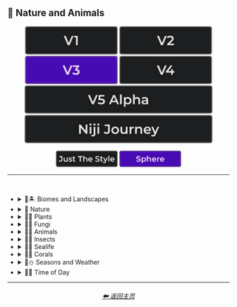 <h2>🌲 Nature and Animals</h2>

<div align="center">

[<img src="/Images/Repo_Parts/Buttons/Version_Buttons/button_version_V1_inactive.webp?raw=true" alt="MidJourney V1" height="64" />](/Pages/MJ_V1/Style_Pages/Sphere/Nature_and_Animals.md)
[<img src="/Images/Repo_Parts/Buttons/Version_Buttons/button_version_V2_inactive.webp?raw=true" alt="MidJourney V2" height="64" />](/Pages/MJ_V2/Style_Pages/Sphere/Nature_and_Animals.md)
[<img src="/Images/Repo_Parts/Buttons/Version_Buttons/button_version_V3_active.webp?raw=true" alt="MidJourney V3" height="64" />](/Pages/MJ_V3/Style_Pages/Sphere/Nature_and_Animals.md)
[<img src="/Images/Repo_Parts/Buttons/Version_Buttons/button_version_V4_inactive.webp?raw=true" alt="MidJourney V4" height="64" />](/Pages/MJ_V4/Style_Pages/Just_The_Style/Nature_and_Animals.md)
<br>
[<img src="/Images/Repo_Parts/Buttons/Version_Buttons/button_version_V5_Alpha_inactive_half.webp?raw=true" alt="MidJourney V5" height="64" />](/Pages/MJ_V5/Style_Pages/Just_The_Style/Nature_and_Animals.md)
[<img src="/Images/Repo_Parts/Buttons/Version_Buttons/button_version_niji_inactive_half.webp?raw=true" alt="Niji Journey" height="64" />](/Pages/Niji_Journey/Style_Pages/Nature_and_Animals.md)

[<img src="/Images/Repo_Parts/Buttons/Image_Type_Buttons/button_just_the_style_inactive.webp?raw=true" alt="Just The Style" width="140.5" />](/Pages/MJ_V3/Style_Pages/Just_The_Style/Nature_and_Animals.md)
[<img src="/Images/Repo_Parts/Buttons/Image_Type_Buttons/button_sphere_active.webp?raw=true" alt="Sphere" width="140.5" />](/Pages/MJ_V3/Style_Pages/Sphere/Nature_and_Animals.md)

</div>

<hr>
<br>


- <details><summary>🌲🏝 Biomes and Landscapes</summary><p><div align="center">

	| Biome | Landscape | Surroundings |
	| :-: | :-: | :-: |
	| <img src="/Images/MJ_V3/MidJourney_Styles_(sphere)/Wave_13/sphere_Biome.webp?raw=true" width="256" /> | <img src="/Images/MJ_V3/MidJourney_Styles_(sphere)/Wave_13/sphere_Landscape.webp?raw=true" width="256" /> | <img src="/Images/MJ_V3/MidJourney_Styles_(sphere)/Wave_14/sphere_Surroundings.webp?raw=true" width="256" /> |
	
	<br>
	
	| Setting | Settings |
	| :-: | :-: |
	| <img src="/Images/MJ_V3/MidJourney_Styles_(sphere)/Wave_13/sphere_Setting.webp?raw=true" width="256" /> | <img src="/Images/MJ_V3/MidJourney_Styles_(sphere)/Wave_13/sphere_Settings.webp?raw=true" width="256" /> |
	
	<br>

	| Woodland | Forest | Rainforest |
	| :-: | :-: | :-: |
	| <img src="/Images/MJ_V3/MidJourney_Styles_(sphere)/Wave_11/sphere_Woodland.webp?raw=true" width="256" /> | <img src="/Images/MJ_V3/MidJourney_Styles_(sphere)/Wave_11/sphere_Forest.webp?raw=true" width="256" /> | <img src="/Images/MJ_V3/MidJourney_Styles_(sphere)/Wave_11/sphere_Rainforest.webp?raw=true" width="256" /> |
	
	<br>
	
	| Coniferous Forest | Deciduous Forest |
	| :-: | :-: |
	| <img src="/Images/MJ_V3/MidJourney_Styles_(sphere)/Wave_11/sphere_Coniferous_Forest.webp?raw=true" width="256" /> | <img src="/Images/MJ_V3/MidJourney_Styles_(sphere)/Wave_11/sphere_Deciduous_Forest.webp?raw=true" width="256" /> |
	
	<br>

	| Jungle | Junglecore | Tropical |
	| :-: | :-: | :-: |
	| <img src="/Images/MJ_V3/MidJourney_Styles_(sphere)/Wave_11/sphere_Jungle.webp?raw=true" width="256" /> | <img src="/Images/MJ_V3/MidJourney_Styles_(sphere)/Wave_9/sphere_Junglecore.webp?raw=true" width="256" /> | <img src="/Images/MJ_V3/MidJourney_Styles_(sphere)/Wave_11/sphere_Tropical.webp?raw=true" width="256" /> |

	<br>

	| Thicket | Orchard | Chaparral |
	| :-: | :-: | :-: |
	| <img src="/Images/MJ_V3/MidJourney_Styles_(sphere)/Wave_11/sphere_Thicket.webp?raw=true" width="256" /> | <img src="/Images/MJ_V3/MidJourney_Styles_(sphere)/Wave_11/sphere_Orchard.webp?raw=true" width="256" /> | <img src="/Images/MJ_V3/MidJourney_Styles_(sphere)/Wave_11/sphere_Chaparral.webp?raw=true" width="256" /> |

	<br>

	| Scrubland | Shrubland | Heathland |
	| :-: | :-: | :-: |
	| <img src="/Images/MJ_V3/MidJourney_Styles_(sphere)/Wave_11/sphere_Scrubland.webp?raw=true" width="256" /> | <img src="/Images/MJ_V3/MidJourney_Styles_(sphere)/Wave_11/sphere_Shrubland.webp?raw=true" width="256" /> | <img src="/Images/MJ_V3/MidJourney_Styles_(sphere)/Wave_11/sphere_Heathland.webp?raw=true" width="256" /> |

	<br>

	| Park | Plains | Meadow |
	| :-: | :-: | :-: |
	| <img src="/Images/MJ_V3/MidJourney_Styles_(sphere)/sphere_Park.webp?raw=true" width="256" /> | <img src="/Images/MJ_V3/MidJourney_Styles_(sphere)/Wave_11/sphere_Plains.webp?raw=true" width="256" /> | <img src="/Images/MJ_V3/MidJourney_Styles_(sphere)/Wave_11/sphere_Meadow.webp?raw=true" width="256" /> |

	<br>

	| Grassland | Rangeland | Pasture |
	| :-: | :-: | :-: |
	| <img src="/Images/MJ_V3/MidJourney_Styles_(sphere)/Wave_11/sphere_Grassland.webp?raw=true" width="256" /> | <img src="/Images/MJ_V3/MidJourney_Styles_(sphere)/Wave_11/sphere_Rangeland.webp?raw=true" width="256" /> | <img src="/Images/MJ_V3/MidJourney_Styles_(sphere)/Wave_11/sphere_Pasture.webp?raw=true" width="256" /> |

	<br>

	| Prairie | Steppe |
	| :-: | :-: |
	| <img src="/Images/MJ_V3/MidJourney_Styles_(sphere)/Wave_11/sphere_Prairie.webp?raw=true" width="256" /> | <img src="/Images/MJ_V3/MidJourney_Styles_(sphere)/Wave_11/sphere_Steppe.webp?raw=true" width="256" /> |

	<br>

	| Valley | Foothills |
	| :-: | :-: |
	| <img src="/Images/MJ_V3/MidJourney_Styles_(sphere)/Wave_11/sphere_Valley.webp?raw=true" width="256" /> | <img src="/Images/MJ_V3/MidJourney_Styles_(sphere)/Wave_11/sphere_Foothills.webp?raw=true" width="256" /> |

	<br>

	| Grove | Mangrove |
	| :-: | :-: |
	| <img src="/Images/MJ_V3/MidJourney_Styles_(sphere)/Wave_11/sphere_Grove.webp?raw=true" width="256" /> | <img src="/Images/MJ_V3/MidJourney_Styles_(sphere)/Wave_11/sphere_Mangrove.webp?raw=true" width="256" /> |

	<br>

	| Swamp | Bayou | Bog |
	| :-: | :-: | :-: |
	| <img src="/Images/MJ_V3/MidJourney_Styles_(sphere)/Wave_11/sphere_Swamp.webp?raw=true" width="256" /> | <img src="/Images/MJ_V3/MidJourney_Styles_(sphere)/Wave_11/sphere_Bayou.webp?raw=true" width="256" /> | <img src="/Images/MJ_V3/MidJourney_Styles_(sphere)/Wave_11/sphere_Bog.webp?raw=true" width="256" /> |

	<br>

	| Marsh | Wetland |
	| :-: | :-: |
	| <img src="/Images/MJ_V3/MidJourney_Styles_(sphere)/Wave_11/sphere_Marsh.webp?raw=true" width="256" /> | <img src="/Images/MJ_V3/MidJourney_Styles_(sphere)/Wave_11/sphere_Wetland.webp?raw=true" width="256" /> |

	<br>

	| Muskeg | Fen |
	| :-: | :-: |
	| <img src="/Images/MJ_V3/MidJourney_Styles_(sphere)/Wave_11/sphere_Muskeg.webp?raw=true" width="256" /> | <img src="/Images/MJ_V3/MidJourney_Styles_(sphere)/Wave_11/sphere_Fen.webp?raw=true" width="256" /> |

	<br>

	| Tundra | Glacier |
	| :-: | :-: |
	| <img src="/Images/MJ_V3/MidJourney_Styles_(sphere)/Wave_11/sphere_Tundra.webp?raw=true" width="256" /> | <img src="/Images/MJ_V3/MidJourney_Styles_(sphere)/Wave_11/sphere_Glacier.webp?raw=true" width="256" /> |

	<br>

	| Arctic | Polar |
	| :-: | :-: |
	| <img src="/Images/MJ_V3/MidJourney_Styles_(sphere)/Wave_11/sphere_Arctic.webp?raw=true" width="256" /> | <img src="/Images/MJ_V3/MidJourney_Styles_(sphere)/sphere_Polar.webp?raw=true" width="256" /> |

	<br>

	| Desert | Desertwave | Dunes |
	| :-: | :-: | :-: |
	| <img src="/Images/MJ_V3/MidJourney_Styles_(sphere)/Wave_11/sphere_Desert.webp?raw=true" width="256" /> | <img src="/Images/MJ_V3/MidJourney_Styles_(sphere)/Wave_10/sphere_Desertwave.webp?raw=true" width="256" /> | <img src="/Images/MJ_V3/MidJourney_Styles_(sphere)/Wave_11/sphere_Dunes.webp?raw=true" width="256" /> |

	<br>

	| Savanna | Dryland |
	| :-: | :-: |
	| <img src="/Images/MJ_V3/MidJourney_Styles_(sphere)/Wave_11/sphere_Savanna.webp?raw=true" width="256" /> | <img src="/Images/MJ_V3/MidJourney_Styles_(sphere)/Wave_11/sphere_Dryland.webp?raw=true" width="256" /> |
	
	<br>
	
	| Beach | Mediterranean |
	| :-: | :-: |
	| <img src="/Images/MJ_V3/MidJourney_Styles_(sphere)/Wave_11/sphere_Beach.webp?raw=true" width="256" /> | <img src="/Images/MJ_V3/MidJourney_Styles_(sphere)/sphere_Mediterranean.webp?raw=true" width="256" /> |

	<br>

	| Seaside | Sea | Deep Sea |
	| :-: | :-: | :-: |
	| <img src="/Images/MJ_V3/MidJourney_Styles_(sphere)/sphere_Seaside.webp?raw=true" width="256" /> | <img src="/Images/MJ_V3/MidJourney_Styles_(sphere)/sphere_Sea.webp?raw=true" width="256" /> | <img src="/Images/MJ_V3/MidJourney_Styles_(sphere)/Wave_11/sphere_Deep_Sea.webp?raw=true" width="256" /> |
	
	<br>

	| Ocean | Ocean Grunge | Aquascape |
	| :-: | :-: | :-: |
	| <img src="/Images/MJ_V3/MidJourney_Styles_(sphere)/sphere_Ocean.webp?raw=true" width="256" /> | <img src="/Images/MJ_V3/MidJourney_Styles_(sphere)/Wave_10/sphere_Ocean_Grunge.webp?raw=true" width="256" /> | <img src="/Images/MJ_V3/MidJourney_Styles_(sphere)/sphere_Aquascape.webp?raw=true" width="256" /> |

	<br>

	| Pond | Springs |
	| :-: | :-: |
	| <img src="/Images/MJ_V3/MidJourney_Styles_(sphere)/Wave_12/sphere_Pond.webp?raw=true" width="256" /> | <img src="/Images/MJ_V3/MidJourney_Styles_(sphere)/Wave_14/sphere_Springs.webp?raw=true" width="256" /> |

	<br>

	| River | Lake | Waterfall |
	| :-: | :-: | :-: |
	| <img src="/Images/MJ_V3/MidJourney_Styles_(sphere)/sphere_River.webp?raw=true" width="256" /> | <img src="/Images/MJ_V3/MidJourney_Styles_(sphere)/sphere_Lake.webp?raw=true" width="256" /> | <img src="/Images/MJ_V3/MidJourney_Styles_(sphere)/sphere_Waterfall.webp?raw=true" width="256" /> |
	
	<br>

	| Coral Reef | Reefwave | Kelp Forest |
	| :-: | :-: | :-: |
	| <img src="/Images/MJ_V3/MidJourney_Styles_(sphere)/Wave_11/sphere_Coral_Reef.webp?raw=true" width="256" /> | <img src="/Images/MJ_V3/MidJourney_Styles_(sphere)/Wave_9/sphere_Reefwave.webp?raw=true" width="256" /> | <img src="/Images/MJ_V3/MidJourney_Styles_(sphere)/Wave_11/sphere_Kelp_Forest.webp?raw=true" width="256" /> |

	<br>

	| Estuary | Floodplain | Hot Springs |
	| :-: | :-: | :-: |
	| <img src="/Images/MJ_V3/MidJourney_Styles_(sphere)/Wave_11/sphere_Estuary.webp?raw=true" width="256" /> | <img src="/Images/MJ_V3/MidJourney_Styles_(sphere)/Wave_11/sphere_Floodplain.webp?raw=true" width="256" /> | <img src="/Images/MJ_V3/MidJourney_Styles_(sphere)/Wave_11/sphere_Hot_Springs.webp?raw=true" width="256" /> |

	<br>

	| Canyon | Mountains | Elevation |
	| :-: | :-: | :-: |
	| <img src="/Images/MJ_V3/MidJourney_Styles_(sphere)/sphere_Canyon.webp?raw=true" width="256" /> | <img src="/Images/MJ_V3/MidJourney_Styles_(sphere)/Wave_10/sphere_Mountains.webp?raw=true" width="256" /> | <img src="/Images/MJ_V3/MidJourney_Styles_(sphere)/Wave_14/sphere_Elevation.webp?raw=true" width="256" /> |

	<br>

	| Crag | Cave |
	| :-: | :-: |
	| <img src="/Images/MJ_V3/MidJourney_Styles_(sphere)/Wave_11/sphere_Crag.webp?raw=true" width="256" /> | <img src="/Images/MJ_V3/MidJourney_Styles_(sphere)/Wave_11/sphere_Cave.webp?raw=true" width="256" /> |

	<br>

	| Volcano | Volcanic |
	| :-: | :-: |
	| <img src="/Images/MJ_V3/MidJourney_Styles_(sphere)/Wave_11/sphere_Volcano.webp?raw=true" width="256" /> | <img src="/Images/MJ_V3/MidJourney_Styles_(sphere)/sphere_Volcanic.webp?raw=true" width="256" /> |

	<br>
	
	| Wasteland |
	| :-: |
	| <img src="/Images/MJ_V3/MidJourney_Styles_(sphere)/sphere_Wasteland.webp?raw=true" width="256" /> |

  </div></p></details>


- <details><summary>🌲 Nature</summary><p><div align="center">

	| Nature | Naturecore | Natural |
	| :-: | :-: | :-: |
	| <img src="/Images/MJ_V3/MidJourney_Styles_(sphere)/Wave_13/sphere_Nature.webp?raw=true" width="256" /> | <img src="/Images/MJ_V3/MidJourney_Styles_(sphere)/sphere_Naturecore.webp?raw=true" width="256" /> | <img src="/Images/MJ_V3/MidJourney_Styles_(sphere)/sphere_Natural.webp?raw=true" width="256" /> |

	<br>

	| Botanical |
	| :-: |
	| <img src="/Images/MJ_V3/MidJourney_Styles_(sphere)/Wave_14/sphere_Botanical.webp?raw=true" width="256" /> |

	<br>

	| Atmosphere | Environment | Ozone |
	| :-: | :-: | :-: |
	| <img src="/Images/MJ_V3/MidJourney_Styles_(sphere)/sphere_Atmosphere.webp?raw=true" width="256" /> | <img src="/Images/MJ_V3/MidJourney_Styles_(sphere)/sphere_Environment.webp?raw=true" width="256" /> | <img src="/Images/MJ_V3/MidJourney_Styles_(sphere)/Wave_14/sphere_Ozone.webp?raw=true" width="256" /> |

	<br>

	| Bloom | Bloomcore | Flowercore |
	| :-: | :-: | :-: |
	| <img src="/Images/MJ_V3/MidJourney_Styles_(sphere)/sphere_Bloom.webp?raw=true" width="256" /> | <img src="/Images/MJ_V3/MidJourney_Styles_(sphere)/sphere_Bloomcore.webp?raw=true" width="256" /> | <img src="/Images/MJ_V3/MidJourney_Styles_(sphere)/sphere_Flowercore.webp?raw=true" width="256" /> |

	<br>

	| Mosscore | Mushroomcore |
	| :-: | :-: |
	| <img src="/Images/MJ_V3/MidJourney_Styles_(sphere)/sphere_Mosscore.webp?raw=true" width="256" /> | <img src="/Images/MJ_V3/MidJourney_Styles_(sphere)/sphere_Mushroomcore.webp?raw=true" width="256" /> |

	<br>

	| Earthcore | Organic | Lush |
	| :-: | :-: | :-: |
	| <img src="/Images/MJ_V3/MidJourney_Styles_(sphere)/Wave_10/sphere_Earthcore.webp?raw=true" width="256" /> | <img src="/Images/MJ_V3/MidJourney_Styles_(sphere)/Wave_9/sphere_Organic.webp?raw=true" width="256" /> | <img src="/Images/MJ_V3/MidJourney_Styles_(sphere)/Wave_11/sphere_Lush.webp?raw=true" width="256" /> |

	<br>
	
	| Garden | Japanese Garden |
	| :-: | :-: |
	| <img src="/Images/MJ_V3/MidJourney_Styles_(sphere)/Wave_12/sphere_Garden.webp?raw=true" width="256" /> | <img src="/Images/MJ_V3/MidJourney_Styles_(sphere)/Wave_14/sphere_Japanese_Garden.webp?raw=true" width="256" /> |
	
	<br>
	
	| Biopunk | Forestpunk | Groundcore |
	| :-: | :-: | :-: |
	| <img src="/Images/MJ_V3/MidJourney_Styles_(sphere)/sphere_Biopunk.webp?raw=true" width="256" /> | <img src="/Images/MJ_V3/MidJourney_Styles_(sphere)/sphere_Forestpunk.webp?raw=true" width="256" /> | <img src="/Images/MJ_V3/MidJourney_Styles_(sphere)/Wave_10/sphere_Groundcore.webp?raw=true" width="256" /> |
	
	<br>
	
	| Icepunk | Frostpunk | Stonepunk |
	| :-: | :-: | :-: |
	| <img src="/Images/MJ_V3/MidJourney_Styles_(sphere)/Wave_9/sphere_Icepunk.webp?raw=true" width="256" /> | <img src="/Images/MJ_V3/MidJourney_Styles_(sphere)/Wave_14/sphere_Frostpunk.webp?raw=true" width="256" /> | <img src="/Images/MJ_V3/MidJourney_Styles_(sphere)/Wave_9/sphere_Stonepunk.webp?raw=true" width="256" /> |

	<br>

	| Creature | Frogcore | Paleocore |
	| :-: | :-: | :-: |
	| <img src="/Images/MJ_V3/MidJourney_Styles_(sphere)/Wave_10/sphere_Creature.webp?raw=true" width="256" /> | <img src="/Images/MJ_V3/MidJourney_Styles_(sphere)/Wave_10/sphere_Frogcore.webp?raw=true" width="256" /> | <img src="/Images/MJ_V3/MidJourney_Styles_(sphere)/Wave_10/sphere_Paleocore.webp?raw=true" width="256" /> |

	<br>

	| Crowcore | Ravencore |
	| :-: | :-: |
	| <img src="/Images/MJ_V3/MidJourney_Styles_(sphere)/Wave_10/sphere_Crowcore.webp?raw=true" width="256" /> | <img src="/Images/MJ_V3/MidJourney_Styles_(sphere)/Wave_10/sphere_Ravencore.webp?raw=true" width="256" /> |

	<br>

	| Islandpunk | Seapunk | Selkiecore |
	| :-: | :-: | :-: |
	| <img src="/Images/MJ_V3/MidJourney_Styles_(sphere)/sphere_Islandpunk.webp?raw=true" width="256" /> | <img src="/Images/MJ_V3/MidJourney_Styles_(sphere)/sphere_Seapunk.webp?raw=true" width="256" /> | <img src="/Images/MJ_V3/MidJourney_Styles_(sphere)/Wave_10/sphere_Selkiecore.webp?raw=true" width="256" /> |

	<br>

	| Underwater | Nautical | Wetcore |
	| :-: | :-: | :-: |
	| <img src="/Images/MJ_V3/MidJourney_Styles_(sphere)/Wave_10/sphere_Underwater.webp?raw=true" width="256" /> | <img src="/Images/MJ_V3/MidJourney_Styles_(sphere)/Wave_9/sphere_Nautical.webp?raw=true" width="256" /> | <img src="/Images/MJ_V3/MidJourney_Styles_(sphere)/Wave_10/sphere_Wetcore.webp?raw=true" width="256" /> |

	<br>

	| Anthropomorphic | Nautical Nonsense |
	| :-: | :-: |
	| <img src="/Images/MJ_V3/MidJourney_Styles_(sphere)/Wave_11/sphere_Anthropomorphic.webp?raw=true" width="256" /> | <img src="/Images/MJ_V3/MidJourney_Styles_(sphere)/Wave_11/sphere_Nautical_Nonsense.webp?raw=true" width="256" /> |

	<br>

	| Solarpunk | Lunarpunk |
	| :-: | :-: |
	| <img src="/Images/MJ_V3/MidJourney_Styles_(sphere)/sphere_Solarpunk.webp?raw=true" width="256" /> | <img src="/Images/MJ_V3/MidJourney_Styles_(sphere)/sphere_Lunarpunk.webp?raw=true" width="256" /> |

  </div></p></details>


- <details><summary>🌲🌱 Plants</summary><p><div align="center">

	| Plant | Plants |
	| :-: | :-: |
	| <img src="/Images/MJ_V3/MidJourney_Styles_(sphere)/sphere_Plant.webp?raw=true" width="256" /> | <img src="/Images/MJ_V3/MidJourney_Styles_(sphere)/Wave_13/sphere_Plants.webp?raw=true" width="256" /> |

	<br>

	| Grass | Grassy |
	| :-: | :-: |
	| <img src="/Images/MJ_V3/MidJourney_Styles_(sphere)/sphere_Grass.webp?raw=true" width="256" /> | <img src="/Images/MJ_V3/MidJourney_Styles_(sphere)/sphere_Grassy.webp?raw=true" width="256" /> |
	
	<br>
	
	| Fern | Wheat | Aloe |
	| :-: | :-: | :-: |
	| <img src="/Images/MJ_V3/MidJourney_Styles_(sphere)/Wave_11/sphere_Fern.webp?raw=true" width="256" /> | <img src="/Images/MJ_V3/MidJourney_Styles_(sphere)/Wave_11/sphere_Wheat.webp?raw=true" width="256" /> | <img src="/Images/MJ_V3/MidJourney_Styles_(sphere)/Wave_11/sphere_Aloe.webp?raw=true" width="256" /> |
	
	<br>

	| Flowers | Floral | Vines |
	| :-: | :-: | :-: |
	| <img src="/Images/MJ_V3/MidJourney_Styles_(sphere)/sphere_Flowers.webp?raw=true" width="256" /> | <img src="/Images/MJ_V3/MidJourney_Styles_(sphere)/sphere_Floral.webp?raw=true" width="256" /> | <img src="/Images/MJ_V3/MidJourney_Styles_(sphere)/sphere_Vines.webp?raw=true" width="256" /> |
	
	<br>

	| Tulip | Rose | Lilac |
	| :-: | :-: | :-: |
	| <img src="/Images/MJ_V3/MidJourney_Styles_(sphere)/Wave_9/sphere_Tulip.webp?raw=true" width="256" /> | <img src="/Images/MJ_V3/MidJourney_Styles_(sphere)/Wave_9/sphere_Rose.webp?raw=true" width="256" /> | <img src="/Images/MJ_V3/MidJourney_Styles_(sphere)/Wave_9/sphere_Lilac.webp?raw=true" width="256" /> |

	<br>

	| Dandelion | Daffodil |
	| :-: | :-: |
	| <img src="/Images/MJ_V3/MidJourney_Styles_(sphere)/Wave_9/sphere_Dandelion.webp?raw=true" width="256" /> | <img src="/Images/MJ_V3/MidJourney_Styles_(sphere)/Wave_9/sphere_Daffodil.webp?raw=true" width="256" /> |

	<br>
	
	| Tree Bark | Branches | Leaves |
	| :-: | :-: | :-: |
	| <img src="/Images/MJ_V3/MidJourney_Styles_(sphere)/sphere_Tree_Bark.webp?raw=true" width="256" /> | <img src="/Images/MJ_V3/MidJourney_Styles_(sphere)/sphere_Branches.webp?raw=true" width="256" /> | <img src="/Images/MJ_V3/MidJourney_Styles_(sphere)/sphere_Leaves.webp?raw=true" width="256" /> |
	
	<br>
	
	| Pinecone | Acorn | Sapling |
	| :-: | :-: | :-: |
	| <img src="/Images/MJ_V3/MidJourney_Styles_(sphere)/sphere_Pinecone.webp?raw=true" width="256" /> | <img src="/Images/MJ_V3/MidJourney_Styles_(sphere)/sphere_Acorn.webp?raw=true" width="256" /> | <img src="/Images/MJ_V3/MidJourney_Styles_(sphere)/Wave_11/sphere_Sapling.webp?raw=true" width="256" /> |

	<br>
	
	| Moss | Hemp |
	| :-: | :-: |
	| <img src="/Images/MJ_V3/MidJourney_Styles_(sphere)/sphere_Moss.webp?raw=true" width="256" /> | <img src="/Images/MJ_V3/MidJourney_Styles_(sphere)/sphere_Hemp.webp?raw=true" width="256" /> |
	
	<br>

	| Cactus | Bamboo |
	| :-: | :-: |
	| <img src="/Images/MJ_V3/MidJourney_Styles_(sphere)/sphere_Cactus.webp?raw=true" width="256" /> | <img src="/Images/MJ_V3/MidJourney_Styles_(sphere)/sphere_Bamboo.webp?raw=true" width="256" /> |

	<br>
	
	| Straw | Straw-Bale |
	| :-: | :-: |
	| <img src="/Images/MJ_V3/MidJourney_Styles_(sphere)/sphere_Straw.webp?raw=true" width="256" /> | <img src="/Images/MJ_V3/MidJourney_Styles_(sphere)/sphere_Straw-Bale.webp?raw=true" width="256" /> |
	
	<br>
	
	| Hay | Hay-Bale |
	| :-: | :-: |
	| <img src="/Images/MJ_V3/MidJourney_Styles_(sphere)/sphere_Hay.webp?raw=true" width="256" /> | <img src="/Images/MJ_V3/MidJourney_Styles_(sphere)/sphere_Hay-Bale.webp?raw=true" width="256" /> |
	
	<br>
	
	| Lily Pads | Water Lilies |
	| :-: | :-: |
	| <img src="/Images/MJ_V3/MidJourney_Styles_(sphere)/Wave_11/sphere_Lily_Pads.webp?raw=true" width="256" /> | <img src="/Images/MJ_V3/MidJourney_Styles_(sphere)/Wave_14/sphere_Water_Lilies.webp?raw=true" width="256" /> |

	<br>

	| Kelp | Seaweed |
	| :-: | :-: |
	| <img src="/Images/MJ_V3/MidJourney_Styles_(sphere)/Wave_11/sphere_Kelp.webp?raw=true" width="256" /> | <img src="/Images/MJ_V3/MidJourney_Styles_(sphere)/Wave_11/sphere_Seaweed.webp?raw=true" width="256" /> |

	<br>
	
	| Tendrils |
	| :-: |
	| <img src="/Images/MJ_V3/MidJourney_Styles_(sphere)/Wave_14/sphere_Tendrils.webp?raw=true" width="256" /> |

  </div></p></details>


- <details><summary>🌲🍄 Fungi</summary><p><div align="center">

	| Fungi | Mushroom | Mushrooms |
	| :-: | :-: | :-: |
	| <img src="/Images/MJ_V3/MidJourney_Styles_(sphere)/sphere_Fungi.webp?raw=true" width="256" /> | <img src="/Images/MJ_V3/MidJourney_Styles_(sphere)/sphere_Mushroom.webp?raw=true" width="256" /> | <img src="/Images/MJ_V3/MidJourney_Styles_(sphere)/sphere_Mushrooms.webp?raw=true" width="256" /> |
	
	<br>
	
	| Mycelium | Moldy |
	| :-: | :-: |
	| <img src="/Images/MJ_V3/MidJourney_Styles_(sphere)/sphere_Mycelium.webp?raw=true" width="256" /> | <img src="/Images/MJ_V3/MidJourney_Styles_(sphere)/sphere_Moldy.webp?raw=true" width="256" /> |
	
	<br>
	
	| Clathrus-Ruber | Amanita-Muscaria | Latticed-Stinkhorn |
	| :-: | :-: | :-: |
	| <img src="/Images/MJ_V3/MidJourney_Styles_(sphere)/sphere_Clathrus-Ruber.webp?raw=true" width="256" /> | <img src="/Images/MJ_V3/MidJourney_Styles_(sphere)/sphere_Amanita-Muscaria.webp?raw=true" width="256" /> | <img src="/Images/MJ_V3/MidJourney_Styles_(sphere)/sphere_Latticed-Stinkhorn.webp?raw=true" width="256" /> |
	
	<br>
	
	| Marasmius-Haematocephalus | Entoloma-Hochstetteri | Cyptotrama-Asprata |
	| :-: | :-: | :-: |
	| <img src="/Images/MJ_V3/MidJourney_Styles_(sphere)/sphere_Marasmius-Haematocephalus.webp?raw=true" width="256" /> | <img src="/Images/MJ_V3/MidJourney_Styles_(sphere)/sphere_Entoloma-Hochstetteri.webp?raw=true" width="256" /> | <img src="/Images/MJ_V3/MidJourney_Styles_(sphere)/sphere_Cyptotrama-Asprata.webp?raw=true" width="256" /> |
	
	<br>
	
	| Hygrocybe-Cantharellus | Favolaschia-Calocera | Tremella-Fuciformis |
	| :-: | :-: | :-: |
	| <img src="/Images/MJ_V3/MidJourney_Styles_(sphere)/sphere_Hygrocybe-Cantharellus.webp?raw=true" width="256" /> | <img src="/Images/MJ_V3/MidJourney_Styles_(sphere)/sphere_Favolaschia-Calocera.webp?raw=true" width="256" /> | <img src="/Images/MJ_V3/MidJourney_Styles_(sphere)/sphere_Tremella-Fuciformis.webp?raw=true" width="256" /> |

	
	<br>
	
	| Tremella-Mesenterica | Golden-Scruffy-Collybia | Cystoagaricus-Trisulphuratus |
	| :-: | :-: | :-: |
	| <img src="/Images/MJ_V3/MidJourney_Styles_(sphere)/sphere_Tremella-Mesenterica.webp?raw=true" width="256" /> | <img src="/Images/MJ_V3/MidJourney_Styles_(sphere)/sphere_Golden-Scruffy-Collybia.webp?raw=true" width="256" /> | <img src="/Images/MJ_V3/MidJourney_Styles_(sphere)/sphere_Cystoagaricus-Trisulphuratus.webp?raw=true" width="256" /> |

	<br>
	
	| Clavaria-Zollingeri | Chlorociboria | Mycena Acicula |
	| :-: | :-: | :-: |
	| <img src="/Images/MJ_V3/MidJourney_Styles_(sphere)/sphere_Clavaria-Zollingeri.webp?raw=true" width="256" /> | <img src="/Images/MJ_V3/MidJourney_Styles_(sphere)/sphere_Chlorociboria.webp?raw=true" width="256" /> | <img src="/Images/MJ_V3/MidJourney_Styles_(sphere)/sphere_Mycena_Acicula.webp?raw=true" width="256" /> |
	
	<br>
	
	| Lactarius-Indigo | Laccaria-Amethystina |
	| :-: | :-: |
	| <img src="/Images/MJ_V3/MidJourney_Styles_(sphere)/sphere_Lactarius-Indigo.webp?raw=true" width="256" /> | <img src="/Images/MJ_V3/MidJourney_Styles_(sphere)/sphere_Laccaria-Amethystina.webp?raw=true" width="256" /> |

  </div></p></details>


- <details><summary>🌲🐹 Animals</summary><p><div align="center">

	| Animal | Animals | Mammal |
	| :-: | :-: | :-: |
	| <img src="/Images/MJ_V3/MidJourney_Styles_(sphere)/Wave_13/sphere_Animal.webp?raw=true" width="256" /> | <img src="/Images/MJ_V3/MidJourney_Styles_(sphere)/Wave_13/sphere_Animals.webp?raw=true" width="256" /> | <img src="/Images/MJ_V3/MidJourney_Styles_(sphere)/sphere_Mammal.webp?raw=true" width="256" /> |

	<br>

	| Human | Humanoid | Humanoid-Forms |
	| :-: | :-: | :-: |
	| <img src="/Images/MJ_V3/MidJourney_Styles_(sphere)/Wave_11/sphere_Human.webp?raw=true" width="256" /> | <img src="/Images/MJ_V3/MidJourney_Styles_(sphere)/sphere_Humanoid.webp?raw=true" width="256" /> | <img src="/Images/MJ_V3/MidJourney_Styles_(sphere)/sphere_Humanoid-Forms.webp?raw=true" width="256" /> |

	<br>

	| Dragon | Dinosaur |
	| :-: | :-: |
	| <img src="/Images/MJ_V3/MidJourney_Styles_(sphere)/Wave_11/sphere_Dragon.webp?raw=true" width="256" /> | <img src="/Images/MJ_V3/MidJourney_Styles_(sphere)/Wave_14/sphere_Dinosaur.webp?raw=true" width="256" /> |
	
	<br>

	| Dog | Bulldog | Wolf |
	| :-: | :-: | :-: |
	| <img src="/Images/MJ_V3/MidJourney_Styles_(sphere)/sphere_Dog.webp?raw=true" width="256" /> | <img src="/Images/MJ_V3/MidJourney_Styles_(sphere)/sphere_Bulldog.webp?raw=true" width="256" /> | <img src="/Images/MJ_V3/MidJourney_Styles_(sphere)/sphere_Wolf.webp?raw=true" width="256" /> |

	<br>
	
	| Cat | Calico |
	| :-: | :-: |
	| <img src="/Images/MJ_V3/MidJourney_Styles_(sphere)/Wave_14/sphere_Cat.webp?raw=true" width="256" /> | <img src="/Images/MJ_V3/MidJourney_Styles_(sphere)/Wave_14/sphere_Calico.webp?raw=true" width="256" /> |

	<br>

	| Tiger | Leopard | Lion |
	| :-: | :-: | :-: |
	| <img src="/Images/MJ_V3/MidJourney_Styles_(sphere)/sphere_Tiger.webp?raw=true" width="256" /> | <img src="/Images/MJ_V3/MidJourney_Styles_(sphere)/Wave_14/sphere_Leopard.webp?raw=true" width="256" /> | <img src="/Images/MJ_V3/MidJourney_Styles_(sphere)/sphere_Lion.webp?raw=true" width="256" /> |

	<br>

	| Chihuahua | Corgi | Shih Tzu |
	| :-: | :-: | :-: |
	| <img src="/Images/MJ_V3/MidJourney_Styles_(sphere)/Wave_14/sphere_Chihuahua.webp?raw=true" width="256" /> | <img src="/Images/MJ_V3/MidJourney_Styles_(sphere)/Wave_14/sphere_Corgi.webp?raw=true" width="256" /> | <img src="/Images/MJ_V3/MidJourney_Styles_(sphere)/Wave_14/sphere_Shih_Tzu.webp?raw=true" width="256" /> |
	
	<br>
	
	| Cow | Horse | Zebra |
	| :-: | :-: | :-: |
	| <img src="/Images/MJ_V3/MidJourney_Styles_(sphere)/Wave_11/sphere_Cow.webp?raw=true" width="256" /> | <img src="/Images/MJ_V3/MidJourney_Styles_(sphere)/sphere_Horse.webp?raw=true" width="256" /> | <img src="/Images/MJ_V3/MidJourney_Styles_(sphere)/sphere_Zebra.webp?raw=true" width="256" /> |

	<br>
	
	| Deer | Fox |
	| :-: | :-: |
	| <img src="/Images/MJ_V3/MidJourney_Styles_(sphere)/sphere_Deer.webp?raw=true" width="256" /> | <img src="/Images/MJ_V3/MidJourney_Styles_(sphere)/sphere_Fox.webp?raw=true" width="256" /> |
	
	<br>
	
	| Elephant | Giraffe | Kangaroo |
	| :-: | :-: | :-: |
	| <img src="/Images/MJ_V3/MidJourney_Styles_(sphere)/sphere_Elephant.webp?raw=true" width="256" /> | <img src="/Images/MJ_V3/MidJourney_Styles_(sphere)/sphere_Giraffe.webp?raw=true" width="256" /> | <img src="/Images/MJ_V3/MidJourney_Styles_(sphere)/sphere_Kangaroo.webp?raw=true" width="256" /> |
	
	<br>
	
	| Pig | Porcupine |
	| :-: | :-: |
	| <img src="/Images/MJ_V3/MidJourney_Styles_(sphere)/sphere_Pig.webp?raw=true" width="256" /> | <img src="/Images/MJ_V3/MidJourney_Styles_(sphere)/sphere_Porcupine.webp?raw=true" width="256" /> |

	<br>
	
	| Sheep | Goat | Llama |
	| :-: | :-: | :-: |
	| <img src="/Images/MJ_V3/MidJourney_Styles_(sphere)/sphere_Sheep.webp?raw=true" width="256" /> | <img src="/Images/MJ_V3/MidJourney_Styles_(sphere)/sphere_Goat.webp?raw=true" width="256" /> | <img src="/Images/MJ_V3/MidJourney_Styles_(sphere)/Wave_14/sphere_Llama.webp?raw=true" width="256" /> |

	<br>
	
	| Bear | Grizzly Bear |
	| :-: | :-: |
	| <img src="/Images/MJ_V3/MidJourney_Styles_(sphere)/Wave_12/sphere_Bear.webp?raw=true" width="256" /> | <img src="/Images/MJ_V3/MidJourney_Styles_(sphere)/Wave_12/sphere_Grizzly_Bear.webp?raw=true" width="256" /> |

	<br>

	| Panda | Polar Bear |
	| :-: | :-: |
	| <img src="/Images/MJ_V3/MidJourney_Styles_(sphere)/Wave_11/sphere_Panda.webp?raw=true" width="256" /> | <img src="/Images/MJ_V3/MidJourney_Styles_(sphere)/Wave_11/sphere_Polar_Bear.webp?raw=true" width="256" /> |

	<br>
	
	| Monkey | Gorilla |
	| :-: | :-: |
	| <img src="/Images/MJ_V3/MidJourney_Styles_(sphere)/Wave_14/sphere_Monkey.webp?raw=true" width="256" /> | <img src="/Images/MJ_V3/MidJourney_Styles_(sphere)/Wave_14/sphere_Gorilla.webp?raw=true" width="256" /> |
	
	<br>
	
	| Bird | Dove | Parrot |
	| :-: | :-: | :-: |
	| <img src="/Images/MJ_V3/MidJourney_Styles_(sphere)/sphere_Bird.webp?raw=true" width="256" /> | <img src="/Images/MJ_V3/MidJourney_Styles_(sphere)/sphere_Dove.webp?raw=true" width="256" /> | <img src="/Images/MJ_V3/MidJourney_Styles_(sphere)/sphere_Parrot.webp?raw=true" width="256" /> |

	<br>
	
	| Crow | Eagle | Owl |
	| :-: | :-: | :-: |
	| <img src="/Images/MJ_V3/MidJourney_Styles_(sphere)/sphere_Crow.webp?raw=true" width="256" /> | <img src="/Images/MJ_V3/MidJourney_Styles_(sphere)/sphere_Eagle.webp?raw=true" width="256" /> | <img src="/Images/MJ_V3/MidJourney_Styles_(sphere)/sphere_Owl.webp?raw=true" width="256" /> |
	
	<br>
	
	| Flamingo | Peacock |
	| :-: | :-: |
	| <img src="/Images/MJ_V3/MidJourney_Styles_(sphere)/sphere_Flamingo.webp?raw=true" width="256" /> | <img src="/Images/MJ_V3/MidJourney_Styles_(sphere)/sphere_Peacock.webp?raw=true" width="256" /> |

	<br>
	
	| Duck | Goose | Turkey |
	| :-: | :-: | :-: |
	| <img src="/Images/MJ_V3/MidJourney_Styles_(sphere)/Wave_14/sphere_Duck.webp?raw=true" width="256" /> | <img src="/Images/MJ_V3/MidJourney_Styles_(sphere)/Wave_14/sphere_Goose.webp?raw=true" width="256" /> | <img src="/Images/MJ_V3/MidJourney_Styles_(sphere)/Wave_14/sphere_Turkey.webp?raw=true" width="256" /> |

	<br>

	| Guinea Pig | Capybara |
	| :-: | :-: |
	| <img src="/Images/MJ_V3/MidJourney_Styles_(sphere)/Wave_14/sphere_Guinea_Pig.webp?raw=true" width="256" /> | <img src="/Images/MJ_V3/MidJourney_Styles_(sphere)/Wave_14/sphere_Capybara.webp?raw=true" width="256" /> |

	<br>
	
	| Rabbit | Squirrel |
	| :-: | :-: |
	| <img src="/Images/MJ_V3/MidJourney_Styles_(sphere)/sphere_Rabbit.webp?raw=true" width="256" /> | <img src="/Images/MJ_V3/MidJourney_Styles_(sphere)/sphere_Squirrel.webp?raw=true" width="256" /> |
	
	<br>
	
	| Reptile | Snake |
	| :-: | :-: |
	| <img src="/Images/MJ_V3/MidJourney_Styles_(sphere)/sphere_Reptile.webp?raw=true" width="256" /> | <img src="/Images/MJ_V3/MidJourney_Styles_(sphere)/sphere_Snake.webp?raw=true" width="256" /> |
	
	<br>
	
	| Frog | Toad |
	| :-: | :-: |
	| <img src="/Images/MJ_V3/MidJourney_Styles_(sphere)/sphere_Frog.webp?raw=true" width="256" /> | <img src="/Images/MJ_V3/MidJourney_Styles_(sphere)/sphere_Toad.webp?raw=true" width="256" /> |
	
	<br>
	
	| Fish | Penguin |
	| :-: | :-: |
	| <img src="/Images/MJ_V3/MidJourney_Styles_(sphere)/sphere_Fish.webp?raw=true" width="256" /> | <img src="/Images/MJ_V3/MidJourney_Styles_(sphere)/sphere_Penguin.webp?raw=true" width="256" /> |

	<br>
	
	| Pegasus | Minotaur |
	| :-: | :-: |
	| <img src="/Images/MJ_V3/MidJourney_Styles_(sphere)/Wave_14/sphere_Pegasus.webp?raw=true" width="256" /> | <img src="/Images/MJ_V3/MidJourney_Styles_(sphere)/Wave_14/sphere_Minotaur.webp?raw=true" width="256" /> |

  </div></p></details>


- <details><summary>🌲🦋 Insects</summary><p><div align="center">

	| Worms | Earthworm | Sandworm |
	| :-: | :-: | :-: |
	| <img src="/Images/MJ_V3/MidJourney_Styles_(sphere)/Wave_11/sphere_Worms.webp?raw=true" width="256" /> | <img src="/Images/MJ_V3/MidJourney_Styles_(sphere)/sphere_Earthworm.webp?raw=true" width="256" /> | <img src="/Images/MJ_V3/MidJourney_Styles_(sphere)/Wave_14/sphere_Sandworm.webp?raw=true" width="256" /> |

	<br>

	| Caterpillar | Butterfly |
	| :-: | :-: |
	| <img src="/Images/MJ_V3/MidJourney_Styles_(sphere)/Wave_11/sphere_Caterpillar.webp?raw=true" width="256" /> | <img src="/Images/MJ_V3/MidJourney_Styles_(sphere)/Wave_11/sphere_Butterfly.webp?raw=true" width="256" /> |

	<br>
	
	| Ant | Bee | Grasshopper |
	| :-: | :-: | :-: |
	| <img src="/Images/MJ_V3/MidJourney_Styles_(sphere)/sphere_Ant.webp?raw=true" width="256" /> | <img src="/Images/MJ_V3/MidJourney_Styles_(sphere)/sphere_Bee.webp?raw=true" width="256" /> | <img src="/Images/MJ_V3/MidJourney_Styles_(sphere)/sphere_Grasshopper.webp?raw=true" width="256" /> |

  </div></p></details>


- <details><summary>🌲🦞 Sealife</summary><p><div align="center">

	| Sealife |
	| :-: |
	| <img src="/Images/MJ_V3/MidJourney_Styles_(sphere)/Wave_13/sphere_Sealife.webp?raw=true" width="256" /> |
	
	<br>

	| Jellyfish |
	| :-: |
	| <img src="/Images/MJ_V3/MidJourney_Styles_(sphere)/sphere_Jellyfish.webp?raw=true" width="256" /> |

	<br>
	
	| Fish | Zebrafish |
	| :-: | :-: |
	| <img src="/Images/MJ_V3/MidJourney_Styles_(sphere)/Wave_14/sphere_Fish.webp?raw=true" width="256" /> | <img src="/Images/MJ_V3/MidJourney_Styles_(sphere)/Wave_14/sphere_Zebrafish.webp?raw=true" width="256" /> |
	
	<br>
	
	| Whale | Shark |
	| :-: | :-: |
	| <img src="/Images/MJ_V3/MidJourney_Styles_(sphere)/Wave_14/sphere_Whale.webp?raw=true" width="256" /> | <img src="/Images/MJ_V3/MidJourney_Styles_(sphere)/Wave_14/sphere_Shark.webp?raw=true" width="256" /> |
	
	<br>
	
	| Turtle |
	| :-: |
	| <img src="/Images/MJ_V3/MidJourney_Styles_(sphere)/Wave_14/sphere_Turtle.webp?raw=true" width="256" /> |

	<br>
	
	| Clam | Oyster |
	| :-: | :-: |
	| <img src="/Images/MJ_V3/MidJourney_Styles_(sphere)/sphere_Clam.webp?raw=true" width="256" /> | <img src="/Images/MJ_V3/MidJourney_Styles_(sphere)/sphere_Oyster.webp?raw=true" width="256" /> |

	<br>

	| Sea Anemone | Sea Urchin |
	| :-: | :-: |
	| <img src="/Images/MJ_V3/MidJourney_Styles_(sphere)/Wave_9/sphere_Sea_Anemone.webp?raw=true" width="256" /> | <img src="/Images/MJ_V3/MidJourney_Styles_(sphere)/Wave_9/sphere_Sea_Urchin.webp?raw=true" width="256" /> |

	<br>

	| Crinoid |
	| :-: |
	| <img src="/Images/MJ_V3/MidJourney_Styles_(sphere)/Wave_9/sphere_Crinoid.webp?raw=true" width="256" /> |

	<br>
	
	| Fish-Eye | Blue-Pinkgill |
	| :-: | :-: |
	| <img src="/Images/MJ_V3/MidJourney_Styles_(sphere)/sphere_Fish-Eye.webp?raw=true" width="256" /> | <img src="/Images/MJ_V3/MidJourney_Styles_(sphere)/sphere_Blue-Pinkgill.webp?raw=true" width="256" /> |

  </div></p></details>



- <details><summary>🌲🐙 Corals</summary><p><div align="center">

	| Coral |
	| :-: |
	| <img src="/Images/MJ_V3/MidJourney_Styles_(sphere)/Wave_13/sphere_Coral.webp?raw=true" width="256" /> |
	
	<br>

	| Madrepora-Oculata | Zoanthid |
	| :-: | :-: |
	| <img src="/Images/MJ_V3/MidJourney_Styles_(sphere)/Wave_9/sphere_Madrepora-Oculata.webp?raw=true" width="256" /> | <img src="/Images/MJ_V3/MidJourney_Styles_(sphere)/Wave_9/sphere_Zoanthid.webp?raw=true" width="256" /> |

	<br>

	| Corynactis-Californica | Euphylliidae |
	| :-: | :-: |
	| <img src="/Images/MJ_V3/MidJourney_Styles_(sphere)/Wave_9/sphere_Corynactis-Californica.webp?raw=true" width="256" /> | <img src="/Images/MJ_V3/MidJourney_Styles_(sphere)/Wave_9/sphere_Euphylliidae.webp?raw=true" width="256" /> |

	<br>

	| Corynactis-Annulata | Caulastraea-Furcata |
	| :-: | :-: |
	| <img src="/Images/MJ_V3/MidJourney_Styles_(sphere)/Wave_9/sphere_Corynactis-Annulata.webp?raw=true" width="256" /> | <img src="/Images/MJ_V3/MidJourney_Styles_(sphere)/Wave_9/sphere_Caulastraea-Furcata.webp?raw=true" width="256" /> |

	<br>

	| Ricordea | Acropora-Secale |
	| :-: | :-: |
	| <img src="/Images/MJ_V3/MidJourney_Styles_(sphere)/Wave_9/sphere_Ricordea.webp?raw=true" width="256" /> | <img src="/Images/MJ_V3/MidJourney_Styles_(sphere)/Wave_9/sphere_Acropora-Secale.webp?raw=true" width="256" /> |

	<br>

	| Corynactis | Favites-Halicora | Favites-Pentagona |
	| :-: | :-: | :-: |
	| <img src="/Images/MJ_V3/MidJourney_Styles_(sphere)/Wave_9/sphere_Corynactis.webp?raw=true" width="256" /> | <img src="/Images/MJ_V3/MidJourney_Styles_(sphere)/Wave_9/sphere_Favites-Halicora.webp?raw=true" width="256" /> | <img src="/Images/MJ_V3/MidJourney_Styles_(sphere)/Wave_9/sphere_Favites-Pentagona.webp?raw=true" width="256" /> |

	<br>

	| Tubastraea-Faulkneri | Pseudodiploria-Strigosa |
	| :-: | :-: |
	| <img src="/Images/MJ_V3/MidJourney_Styles_(sphere)/Wave_9/sphere_Tubastraea-Faulkneri.webp?raw=true" width="256" /> | <img src="/Images/MJ_V3/MidJourney_Styles_(sphere)/Wave_9/sphere_Pseudodiploria-Strigosa.webp?raw=true" width="256" /> |

	<br>

	| Euphyllia-Ancora | Euphyllia-Divisa | Euphyllia-Glabrescens |
	| :-: | :-: | :-: |
	| <img src="/Images/MJ_V3/MidJourney_Styles_(sphere)/Wave_9/sphere_Euphyllia-Ancora.webp?raw=true" width="256" /> | <img src="/Images/MJ_V3/MidJourney_Styles_(sphere)/Wave_9/sphere_Euphyllia-Divisa.webp?raw=true" width="256" /> | <img src="/Images/MJ_V3/MidJourney_Styles_(sphere)/Wave_9/sphere_Euphyllia-Glabrescens.webp?raw=true" width="256" /> |

  </div></p></details>


- <details><summary>🌲⛄ Seasons and Weather</summary><p><div align="center">

	| Seasons | Spring | Summer |
	| :-: | :-: | :-: |
	| <img src="/Images/MJ_V3/MidJourney_Styles_(sphere)/sphere_Seasons.webp?raw=true" width="256" /> | <img src="/Images/MJ_V3/MidJourney_Styles_(sphere)/sphere_Spring.webp?raw=true" width="256" /> | <img src="/Images/MJ_V3/MidJourney_Styles_(sphere)/sphere_Summer.webp?raw=true" width="256" /> |
	
	<br>
	
	| Autumn | Winter |
	| :-: | :-: |
	| <img src="/Images/MJ_V3/MidJourney_Styles_(sphere)/sphere_Autumn.webp?raw=true" width="256" /> | <img src="/Images/MJ_V3/MidJourney_Styles_(sphere)/sphere_Winter.webp?raw=true" width="256" /> |

	<br>
	
	| Weather | Weathercore | Overcast |
	| :-: | :-: | :-: |
	| <img src="/Images/MJ_V3/MidJourney_Styles_(sphere)/Wave_13/sphere_Weather.webp?raw=true" width="256" /> | <img src="/Images/MJ_V3/MidJourney_Styles_(sphere)/Wave_10/sphere_Weathercore.webp?raw=true" width="256" /> | <img src="/Images/MJ_V3/MidJourney_Styles_(sphere)/Wave_10/sphere_Overcast.webp?raw=true" width="256" /> |

	<br>
	
	| Moonbow | Fogbow |
	| :-: | :-: |
	| <img src="/Images/MJ_V3/MidJourney_Styles_(sphere)/sphere_Moonbow.webp?raw=true" width="256" /> | <img src="/Images/MJ_V3/MidJourney_Styles_(sphere)/sphere_Fogbow.webp?raw=true" width="256" /> |

	<br>

	| Breeze | Wind |
	| :-: | :-: |
	| <img src="/Images/MJ_V3/MidJourney_Styles_(sphere)/Wave_11/sphere_Breeze.webp?raw=true" width="256" /> | <img src="/Images/MJ_V3/MidJourney_Styles_(sphere)/Wave_11/sphere_Wind.webp?raw=true" width="256" /> |

	<br>

    | Rain | Downpour |
    | :-: | :-: |
    | <img src="/Images/MJ_V3/MidJourney_Styles_(sphere)/sphere_Rain.webp?raw=true" width="256" /> | <img src="/Images/MJ_V3/MidJourney_Styles_(sphere)/Wave_11/sphere_Downpour.webp?raw=true" width="256" /> |

	<br>

	| Sleet | Snow | Hail |
	| :-: | :-: | :-: |
	| <img src="/Images/MJ_V3/MidJourney_Styles_(sphere)/sphere_Sleet.webp?raw=true" width="256" /> | <img src="/Images/MJ_V3/MidJourney_Styles_(sphere)/sphere_Snow.webp?raw=true" width="256" /> | <img src="/Images/MJ_V3/MidJourney_Styles_(sphere)/sphere_Hail.webp?raw=true" width="256" /> |

	<br>

	| Lightning | Lightning Bolt |
	| :-: | :-: |
	| <img src="/Images/MJ_V3/MidJourney_Styles_(sphere)/sphere_Lightning.webp?raw=true" width="256" /> | <img src="/Images/MJ_V3/MidJourney_Styles_(sphere)/Wave_9/sphere_Lightning_Bolt.webp?raw=true" width="256" /> |

	<br>

	| Lightningwave | Thunderbolt |
	| :-: | :-: |
	| <img src="/Images/MJ_V3/MidJourney_Styles_(sphere)/Wave_10/sphere_Lightningwave.webp?raw=true" width="256" /> | <img src="/Images/MJ_V3/MidJourney_Styles_(sphere)/sphere_Thunderbolt.webp?raw=true" width="256" /> |

	<br>

    | Hurricane | Tornado | Microburst |
    | :-: | :-: | :-: |
    | <img src="/Images/MJ_V3/MidJourney_Styles_(sphere)/sphere_Hurricane.webp?raw=true" width="256" /> | <img src="/Images/MJ_V3/MidJourney_Styles_(sphere)/sphere_Tornado.webp?raw=true" width="256" /> | <img src="/Images/MJ_V3/MidJourney_Styles_(sphere)/Wave_11/sphere_Microburst.webp?raw=true" width="256" /> |

	<br>

    | Storm | Stormy |
    | :-: | :-: |
    | <img src="/Images/MJ_V3/MidJourney_Styles_(sphere)/sphere_Storm.webp?raw=true" width="256" /> | <img src="/Images/MJ_V3/MidJourney_Styles_(sphere)/sphere_Stormy.webp?raw=true" width="256" /> |

	<br>

	| Sandstorm |
	| :-: |
	| <img src="/Images/MJ_V3/MidJourney_Styles_(sphere)/sphere_Sandstorm.webp?raw=true" width="256" /> |

	<br>

	| Heat | Heatwave | Eruption |
	| :-: | :-: | :-: |
	| <img src="/Images/MJ_V3/MidJourney_Styles_(sphere)/Wave_11/sphere_Heat.webp?raw=true" width="256" /> | <img src="/Images/MJ_V3/MidJourney_Styles_(sphere)/Wave_10/sphere_Heatwave.webp?raw=true" width="256" /> | <img src="/Images/MJ_V3/MidJourney_Styles_(sphere)/sphere_Eruption.webp?raw=true" width="256" /> |

	<br>

	| Tsunami | Flood | Flooded |
	| :-: | :-: | :-: |
	| <img src="/Images/MJ_V3/MidJourney_Styles_(sphere)/Wave_11/sphere_Tsunami.webp?raw=true" width="256" /> | <img src="/Images/MJ_V3/MidJourney_Styles_(sphere)/Wave_11/sphere_Flood.webp?raw=true" width="256" /> | <img src="/Images/MJ_V3/MidJourney_Styles_(sphere)/Wave_11/sphere_Flooded.webp?raw=true" width="256" /> |

	<br>

	| Frozen-in-Time Photograph |
	| :-: |
	| <img src="/Images/MJ_V3/MidJourney_Styles_(sphere)/sphere_Frozen-in-Time_Photograph.webp?raw=true" width="256" /> |

  </div></p></details>


- <details><summary>🌲🌞 Time of Day</summary><p><div align="center">

	| Morning | Midday | Day |
	| :-: | :-: | :-: |
	| <img src="/Images/MJ_V3/MidJourney_Styles_(sphere)/sphere_Morning.webp?raw=true" width="256" /> | <img src="/Images/MJ_V3/MidJourney_Styles_(sphere)/sphere_Midday.webp?raw=true" width="256" /> | <img src="/Images/MJ_V3/MidJourney_Styles_(sphere)/Wave_13/sphere_Day.webp?raw=true" width="256" /> |

	<br>

	| Noon | Afternoon |
	| :-: | :-: |
	| <img src="/Images/MJ_V3/MidJourney_Styles_(sphere)/sphere_Noon.webp?raw=true" width="256" /> | <img src="/Images/MJ_V3/MidJourney_Styles_(sphere)/sphere_Afternoon.webp?raw=true" width="256" /> |

	<br>

	| Dusk | Night |
	| :-: | :-: |
	| <img src="/Images/MJ_V3/MidJourney_Styles_(sphere)/sphere_Dusk.webp?raw=true" width="256" /> | <img src="/Images/MJ_V3/MidJourney_Styles_(sphere)/sphere_Night.webp?raw=true" width="256" /> |

	<br>

	| Midnight | Twilight | Dawn |
	| :-: | :-: | :-: |
	| <img src="/Images/MJ_V3/MidJourney_Styles_(sphere)/sphere_Midnight.webp?raw=true" width="256" /> | <img src="/Images/MJ_V3/MidJourney_Styles_(sphere)/sphere_Twilight.webp?raw=true" width="256" /> | <img src="/Images/MJ_V3/MidJourney_Styles_(sphere)/sphere_Dawn.webp?raw=true" width="256" /> |

  </div></p></details>


<hr><!--------------->
<div align="center">
<h6><a href="/README.md">⬅ 返回主页</a></h6>
</div>